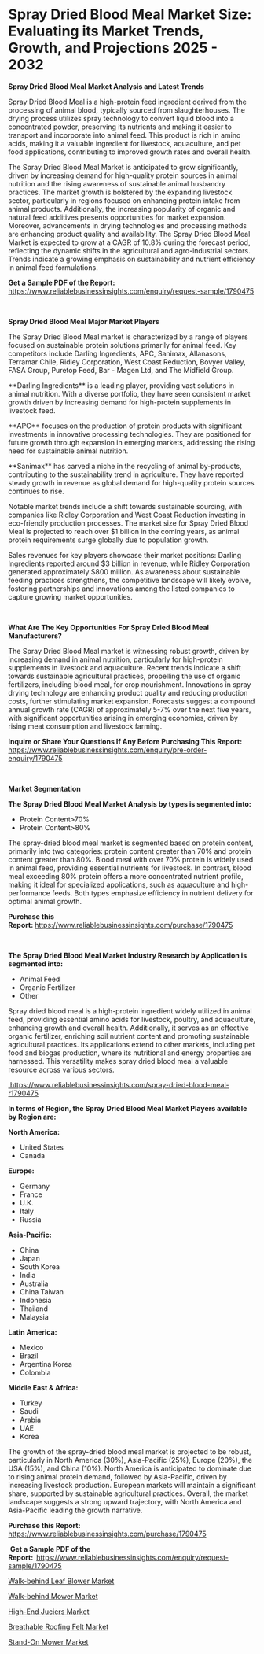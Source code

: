 <p><h1>Spray Dried Blood Meal Market Size: Evaluating its Market Trends, Growth, and Projections 2025 - 2032</h1></p><p><strong>Spray Dried Blood Meal Market Analysis and Latest Trends</strong></p>
<p><p>Spray Dried Blood Meal is a high-protein feed ingredient derived from the processing of animal blood, typically sourced from slaughterhouses. The drying process utilizes spray technology to convert liquid blood into a concentrated powder, preserving its nutrients and making it easier to transport and incorporate into animal feed. This product is rich in amino acids, making it a valuable ingredient for livestock, aquaculture, and pet food applications, contributing to improved growth rates and overall health.</p><p>The Spray Dried Blood Meal Market is anticipated to grow significantly, driven by increasing demand for high-quality protein sources in animal nutrition and the rising awareness of sustainable animal husbandry practices. The market growth is bolstered by the expanding livestock sector, particularly in regions focused on enhancing protein intake from animal products. Additionally, the increasing popularity of organic and natural feed additives presents opportunities for market expansion. Moreover, advancements in drying technologies and processing methods are enhancing product quality and availability. The Spray Dried Blood Meal Market is expected to grow at a CAGR of 10.8% during the forecast period, reflecting the dynamic shifts in the agricultural and agro-industrial sectors. Trends indicate a growing emphasis on sustainability and nutrient efficiency in animal feed formulations.</p></p>
<p><strong>Get a Sample PDF of the Report:&nbsp;</strong> <a href="https://www.reliablebusinessinsights.com/enquiry/request-sample/1790475?utm_campaign=3347&utm_medium=2&utm_source=Github&utm_content=ia&utm_term=01042025&utm_id=spray-dried-blood-meal">https://www.reliablebusinessinsights.com/enquiry/request-sample/1790475</a></p>
<p>&nbsp;</p>
<p><strong>Spray Dried Blood Meal Major Market Players</strong></p>
<p><p>The Spray Dried Blood Meal market is characterized by a range of players focused on sustainable protein solutions primarily for animal feed. Key competitors include Darling Ingredients, APC, Sanimax, Allanasons, Terramar Chile, Ridley Corporation, West Coast Reduction, Bovyer Valley, FASA Group, Puretop Feed, Bar - Magen Ltd, and The Midfield Group.</p><p>**Darling Ingredients** is a leading player, providing vast solutions in animal nutrition. With a diverse portfolio, they have seen consistent market growth driven by increasing demand for high-protein supplements in livestock feed. </p><p>**APC** focuses on the production of protein products with significant investments in innovative processing technologies. They are positioned for future growth through expansion in emerging markets, addressing the rising need for sustainable animal nutrition.</p><p>**Sanimax** has carved a niche in the recycling of animal by-products, contributing to the sustainability trend in agriculture. They have reported steady growth in revenue as global demand for high-quality protein sources continues to rise.</p><p>Notable market trends include a shift towards sustainable sourcing, with companies like Ridley Corporation and West Coast Reduction investing in eco-friendly production processes. The market size for Spray Dried Blood Meal is projected to reach over $1 billion in the coming years, as animal protein requirements surge globally due to population growth.</p><p>Sales revenues for key players showcase their market positions: Darling Ingredients reported around $3 billion in revenue, while Ridley Corporation generated approximately $800 million. As awareness about sustainable feeding practices strengthens, the competitive landscape will likely evolve, fostering partnerships and innovations among the listed companies to capture growing market opportunities.</p></p>
<p>&nbsp;</p>
<p><strong>What Are The Key Opportunities For Spray Dried Blood Meal Manufacturers?</strong></p>
<p><p>The Spray Dried Blood Meal market is witnessing robust growth, driven by increasing demand in animal nutrition, particularly for high-protein supplements in livestock and aquaculture. Recent trends indicate a shift towards sustainable agricultural practices, propelling the use of organic fertilizers, including blood meal, for crop nourishment. Innovations in spray drying technology are enhancing product quality and reducing production costs, further stimulating market expansion. Forecasts suggest a compound annual growth rate (CAGR) of approximately 5-7% over the next five years, with significant opportunities arising in emerging economies, driven by rising meat consumption and livestock farming.</p></p>
<p><strong>Inquire or Share Your Questions If Any Before Purchasing This Report:</strong> <a href="https://www.reliablebusinessinsights.com/enquiry/pre-order-enquiry/1790475?utm_campaign=3347&utm_medium=2&utm_source=Github&utm_content=ia&utm_term=01042025&utm_id=spray-dried-blood-meal">https://www.reliablebusinessinsights.com/enquiry/pre-order-enquiry/1790475</a></p>
<p>&nbsp;</p>
<p><strong>Market Segmentation</strong></p>
<p><strong>The Spray Dried Blood Meal Market Analysis by types is segmented into:</strong></p>
<p><ul><li>Protein Content>70%</li><li>Protein Content>80%</li></ul></p>
<p><p>The spray-dried blood meal market is segmented based on protein content, primarily into two categories: protein content greater than 70% and protein content greater than 80%. Blood meal with over 70% protein is widely used in animal feed, providing essential nutrients for livestock. In contrast, blood meal exceeding 80% protein offers a more concentrated nutrient profile, making it ideal for specialized applications, such as aquaculture and high-performance feeds. Both types emphasize efficiency in nutrient delivery for optimal animal growth.</p></p>
<p><strong>Purchase this Report:&nbsp;</strong><a href="https://www.reliablebusinessinsights.com/purchase/1790475?utm_campaign=3347&utm_medium=2&utm_source=Github&utm_content=ia&utm_term=01042025&utm_id=spray-dried-blood-meal">https://www.reliablebusinessinsights.com/purchase/1790475</a></p>
<p>&nbsp;</p>
<p><strong>The Spray Dried Blood Meal Market Industry Research by Application is segmented into:</strong></p>
<p><ul><li>Animal Feed</li><li>Organic Fertilizer</li><li>Other</li></ul></p>
<p><p>Spray dried blood meal is a high-protein ingredient widely utilized in animal feed, providing essential amino acids for livestock, poultry, and aquaculture, enhancing growth and overall health. Additionally, it serves as an effective organic fertilizer, enriching soil nutrient content and promoting sustainable agricultural practices. Its applications extend to other markets, including pet food and biogas production, where its nutritional and energy properties are harnessed. This versatility makes spray dried blood meal a valuable resource across various sectors.</p></p>
<p><a href="https://www.reliablebusinessinsights.com/spray-dried-blood-meal-r1790475?utm_campaign=3347&utm_medium=2&utm_source=Github&utm_content=ia&utm_term=01042025&utm_id=spray-dried-blood-meal">&nbsp;https://www.reliablebusinessinsights.com/spray-dried-blood-meal-r1790475</a></p>
<p><strong>In terms of Region, the Spray Dried Blood Meal Market Players available by Region are:</strong></p>
<p>
    <p> <strong> North America: </strong>
        <ul>
            <li>United States</li>
            <li>Canada</li>
        </ul>
        </p> 
    <p> <strong> Europe: </strong>
        <ul>
            <li>Germany</li>
            <li>France</li>
            <li>U.K.</li>
            <li>Italy</li>
            <li>Russia</li>
        </ul>
        </p> 
    <p> <strong> Asia-Pacific: </strong>
        <ul>
            <li>China</li>
            <li>Japan</li>
            <li>South Korea</li>
            <li>India</li>
            <li>Australia</li>
            <li>China Taiwan</li>
            <li>Indonesia</li>
            <li>Thailand</li>
            <li>Malaysia</li>
        </ul>
        </p> 
    <p> <strong> Latin America: </strong>
        <ul>
            <li>Mexico</li>
            <li>Brazil</li>
            <li>Argentina Korea</li>
            <li>Colombia</li>
        </ul>
        </p> 
    <p> <strong> Middle East & Africa: </strong>
        <ul>
            <li>Turkey</li>
            <li>Saudi</li>
            <li>Arabia</li>
            <li>UAE</li>
            <li>Korea</li>
        </ul>
    </p>
    </p>
<p><p>The growth of the spray-dried blood meal market is projected to be robust, particularly in North America (30%), Asia-Pacific (25%), Europe (20%), the USA (15%), and China (10%). North America is anticipated to dominate due to rising animal protein demand, followed by Asia-Pacific, driven by increasing livestock production. European markets will maintain a significant share, supported by sustainable agricultural practices. Overall, the market landscape suggests a strong upward trajectory, with North America and Asia-Pacific leading the growth narrative.</p></p>
<p><strong>Purchase this Report: </strong><a href="https://www.reliablebusinessinsights.com/purchase/1790475?utm_campaign=3347&utm_medium=2&utm_source=Github&utm_content=ia&utm_term=01042025&utm_id=spray-dried-blood-meal">https://www.reliablebusinessinsights.com/purchase/1790475</a></p>
<p>&nbsp;<strong>Get a Sample PDF of the Report:&nbsp;&nbsp;</strong><a href="https://www.reliablebusinessinsights.com/enquiry/request-sample/1790475?utm_campaign=3347&utm_medium=2&utm_source=Github&utm_content=ia&utm_term=01042025&utm_id=spray-dried-blood-meal">https://www.reliablebusinessinsights.com/enquiry/request-sample/1790475</a></p>
<p><strong></strong></p>
<p><p><a href="https://www.linkedin.com/pulse/in-depth-analysis-size-walk-behind-leaf-blower-market-its-tu9zc?utm_campaign=3347&utm_medium=2&utm_source=Github&utm_content=ia&utm_term=01042025&utm_id=spray-dried-blood-meal">Walk-behind Leaf Blower Market</a></p><p><a href="https://www.linkedin.com/pulse/global-walk-behind-mower-market-trends-innovations-forward-looking-frnmc?utm_campaign=3347&utm_medium=2&utm_source=Github&utm_content=ia&utm_term=01042025&utm_id=spray-dried-blood-meal">Walk-behind Mower Market</a></p><p><a href="https://www.linkedin.com/pulse/high-end-juciers-market-analysis-latest-marketing-trends-future-o8ame?utm_campaign=3347&utm_medium=2&utm_source=Github&utm_content=ia&utm_term=01042025&utm_id=spray-dried-blood-meal">High-End Juciers Market</a></p><p><a href="https://github.com/zoccohaniech/Market-Research-Report-List-1/blob/main/breathable-roofing-felt-market.md?utm_campaign=3347&utm_medium=2&utm_source=Github&utm_content=ia&utm_term=01042025&utm_id=spray-dried-blood-meal">Breathable Roofing Felt Market</a></p><p><a href="https://www.linkedin.com/pulse/stand-on-mower-market-trends-analysis-2025-2032-size-share-wyl1c?utm_campaign=3347&utm_medium=2&utm_source=Github&utm_content=ia&utm_term=01042025&utm_id=spray-dried-blood-meal">Stand-On Mower Market</a></p></p>